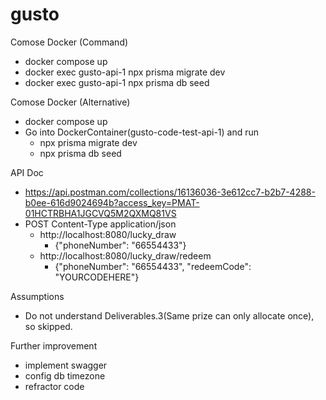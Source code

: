 # gusto

Comose Docker (Command)
- docker compose up
- docker exec gusto-api-1 npx prisma migrate dev
- docker exec gusto-api-1 npx prisma db seed

Comose Docker (Alternative)
- docker compose up
- Go into DockerContainer(gusto-code-test-api-1) and run
  - npx prisma migrate dev
  - npx prisma db seed

API Doc
- https://api.postman.com/collections/16136036-3e612cc7-b2b7-4288-b0ee-616d9024694b?access_key=PMAT-01HCTRBHA1JGCVQ5M2QXMQ81VS
- POST
  Content-Type application/json
  - http://localhost:8080/lucky_draw
    - {"phoneNumber": "66554433"} 
  - http://localhost:8080/lucky_draw/redeem
    - {"phoneNumber": "66554433", "redeemCode": "YOURCODEHERE"} 

Assumptions
- Do not understand Deliverables.3(Same prize can only allocate once), so skipped.

Further improvement 
- implement swagger
- config db timezone
- refractor code
